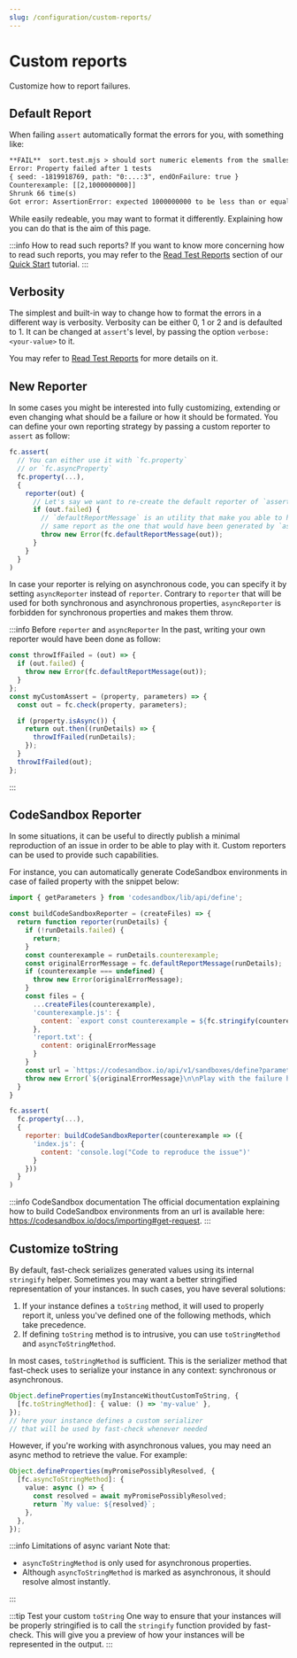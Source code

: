```yaml
---
slug: /configuration/custom-reports/
---
```


# Custom reports

Customize how to report failures.

## Default Report

When failing `assert` automatically format the errors for you, with something like:

```txt
**FAIL**  sort.test.mjs > should sort numeric elements from the smallest to the largest one
Error: Property failed after 1 tests
{ seed: -1819918769, path: "0:...:3", endOnFailure: true }
Counterexample: [[2,1000000000]]
Shrunk 66 time(s)
Got error: AssertionError: expected 1000000000 to be less than or equal to 2
```

While easily redeable, you may want to format it differently. Explaining how you can do that is the aim of this page.

:::info How to read such reports?
If you want to know more concerning how to read such reports, you may refer to the [Read Test Reports](/docs/tutorials/quick-start/read-test-reports/) section of our [Quick Start](/docs/tutorials/quick-start/) tutorial.
:::

## Verbosity

The simplest and built-in way to change how to format the errors in a different way is verbosity. Verbosity can be either 0, 1 or 2 and is defaulted to 1. It can be changed at `assert`'s level, by passing the option `verbose: <your-value>` to it.

You may refer to [Read Test Reports](/docs/tutorials/quick-start/read-test-reports/#how-to-increase-verbosity) for more details on it.

## New Reporter

In some cases you might be interested into fully customizing, extending or even changing what should be a failure or how it should be formated. You can define your own reporting strategy by passing a custom reporter to `assert` as follow:

```javascript
fc.assert(
  // You can either use it with `fc.property`
  // or `fc.asyncProperty`
  fc.property(...),
  {
    reporter(out) {
      // Let's say we want to re-create the default reporter of `assert`
      if (out.failed) {
        // `defaultReportMessage` is an utility that make you able to have the exact
        // same report as the one that would have been generated by `assert`
        throw new Error(fc.defaultReportMessage(out));
      }
    }
  }
)
```

In case your reporter is relying on asynchronous code, you can specify it by setting `asyncReporter` instead of `reporter`.
Contrary to `reporter` that will be used for both synchronous and asynchronous properties, `asyncReporter` is forbidden for synchronous properties and makes them throw.

:::info Before `reporter` and `asyncReporter`
In the past, writing your own reporter would have been done as follow:

```js
const throwIfFailed = (out) => {
  if (out.failed) {
    throw new Error(fc.defaultReportMessage(out));
  }
};
const myCustomAssert = (property, parameters) => {
  const out = fc.check(property, parameters);

  if (property.isAsync()) {
    return out.then((runDetails) => {
      throwIfFailed(runDetails);
    });
  }
  throwIfFailed(out);
};
```

:::

## CodeSandbox Reporter

In some situations, it can be useful to directly publish a minimal reproduction of an issue in order to be able to play with it. Custom reporters can be used to provide such capabilities.

For instance, you can automatically generate CodeSandbox environments in case of failed property with the snippet below:

```js
import { getParameters } from 'codesandbox/lib/api/define';

const buildCodeSandboxReporter = (createFiles) => {
  return function reporter(runDetails) {
    if (!runDetails.failed) {
      return;
    }
    const counterexample = runDetails.counterexample;
    const originalErrorMessage = fc.defaultReportMessage(runDetails);
    if (counterexample === undefined) {
      throw new Error(originalErrorMessage);
    }
    const files = {
      ...createFiles(counterexample),
      'counterexample.js': {
        content: `export const counterexample = ${fc.stringify(counterexample)}`
      },
      'report.txt': {
        content: originalErrorMessage
      }
    }
    const url = `https://codesandbox.io/api/v1/sandboxes/define?parameters=${getParameters({ files })}`;
    throw new Error(`${originalErrorMessage}\n\nPlay with the failure here: ${url}`);
  }
}

fc.assert(
  fc.property(...),
  {
    reporter: buildCodeSandboxReporter(counterexample => ({
      'index.js': {
        content: 'console.log("Code to reproduce the issue")'
      }
    }))
  }
)
```

:::info CodeSandbox documentation
The official documentation explaining how to build CodeSandbox environments from an url is available here: https://codesandbox.io/docs/importing#get-request.
:::

## Customize toString

By default, fast-check serializes generated values using its internal `stringify` helper. Sometimes you may want a better stringified representation of your instances. In such cases, you have several solutions:

1. If your instance defines a `toString` method, it will used to properly report it, unless you've defined one of the following methods, which take precedence.
2. If defining `toString` method is to intrusive, you can use `toStringMethod` and `asyncToStringMethod`.

In most cases, `toStringMethod` is sufficient. This is the serializer method that fast-check uses to serialize your instance in any context: synchronous or asynchronous.

```ts
Object.defineProperties(myInstanceWithoutCustomToString, {
  [fc.toStringMethod]: { value: () => 'my-value' },
});
// here your instance defines a custom serializer
// that will be used by fast-check whenever needed
```

However, if you're working with asynchronous values, you may need an async method to retrieve the value. For example:

```ts
Object.defineProperties(myPromisePossiblyResolved, {
  [fc.asyncToStringMethod]: {
    value: async () => {
      const resolved = await myPromisePossiblyResolved;
      return `My value: ${resolved}`;
    },
  },
});
```

:::info Limitations of async variant
Note that:

- `asyncToStringMethod` is only used for asynchronous properties.
- Although `asyncToStringMethod` is marked as asynchronous, it should resolve almost instantly.

:::

:::tip Test your custom `toString`
One way to ensure that your instances will be properly stringified is to call the `stringify` function provided by fast-check. This will give you a preview of how your instances will be represented in the output.
:::
